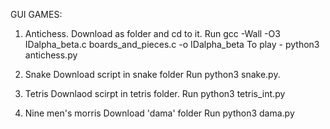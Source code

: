 GUI GAMES:


1. Antichess.
	Download as folder and cd to it.
	Run gcc -Wall -O3 IDalpha_beta.c boards_and_pieces.c -o IDalpha_beta
	To play - python3 antichess.py
2. Snake
	Download script in snake folder
	Run python3 snake.py.
3. Tetris
	Downlaod scirpt in tetris folder.
	Run python3 tetris_int.py

4. Nine men's morris
	Download 'dama' folder
	Run python3 dama.py
	

